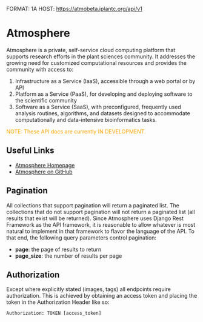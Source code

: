 FORMAT: 1A
HOST: https://atmobeta.iplantc.org/api/v1

# Atmosphere
Atmosphere is a private, self-service cloud computing platform that supports research efforts in the plant sciences
community.  It addresses the growing need for customized computational resources and provides the community with
access to:
  
  1. Infrastructure as a Service (IaaS), accessible through a web portal or by API
  2. Platform as a Service (PaaS), for developing and deploying software to the scientific community
  3. Software as a Service (SaaS), with preconfigured, frequently used analysis routines, algorithms, and
  datasets designed to accommodate computationally and data-intensive bioinformatics tasks.

<span style="color:orange;">NOTE: These API docs are currently IN DEVELOPMENT.</span>
 
## Useful Links

   - [Atmosphere Homepage](http://www.iplantcollaborative.org/ci/atmosphere)
   - [Atmosphere on GitHub](https://github.com/iPlantCollaborativeOpenSource/atmosphere)

## Pagination
All collections that support pagination will return a paginated list.  The collections that do not support pagination
 will not return a paginated list (all results that exist will be returned).  Since Atmosphere uses Django Rest Framework
 as the API framework, it is reasonable to allow whatever is most natural to implement in that framework to flavor the
 language of the API.  To that end, the following query parameters control pagination:

   - **page**: the page of results to return
   - **page_size**: the number of results per page

## Authorization
Except where explicitly stated (images, tags) all endpoints require authorization.  This is achieved by obtaining an
 access token and placing the token in the Authorization Header like so:

    Authorization: TOKEN [access_token]
